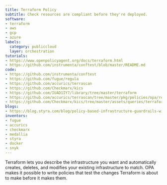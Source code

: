 ```yaml
---
title: Terraform Policy
subtitle: Check resources are compliant before they're deployed.
software:
- terraform
- aws
- gcp
- azure
labels:
  category: publiccloud
  layer: orchestration
tutorials:
- https://www.openpolicyagent.org/docs/terraform.html
- https://github.com/instrumenta/conftest/blob/master/README.md
code:
- https://github.com/instrumenta/conftest
- https://github.com/fugue/regula
- https://github.com/accurics/terrascan
- https://github.com/Checkmarx/kics
- https://github.com/IUAD1IY7/library/tree/master/terraform
- https://github.com/accurics/terrascan/tree/master/pkg/policies/opa/rego
- https://github.com/Checkmarx/kics/tree/master/assets/queries/terraform
blogs:
- https://blog.styra.com/blog/policy-based-infrastructure-guardrails-with-terraform-and-opa
inventors:
- fugue
- accurics
- checkmarx
- medallia
- styra
- docker
- snyk
---
```


Terraform lets you describe the infrastructure you want and automatically
creates, deletes, and modifies your existing infrastructure to match. OPA makes
it possible to write policies that test the changes Terraform is about to make
before it makes them.
